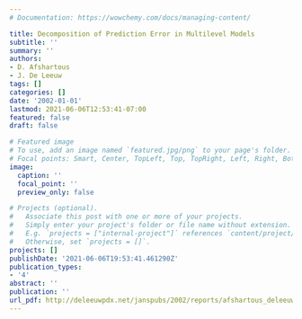 ```yaml
---
# Documentation: https://wowchemy.com/docs/managing-content/

title: Decomposition of Prediction Error in Multilevel Models
subtitle: ''
summary: ''
authors:
- D. Afshartous
- J. De Leeuw
tags: []
categories: []
date: '2002-01-01'
lastmod: 2021-06-06T12:53:41-07:00
featured: false
draft: false

# Featured image
# To use, add an image named `featured.jpg/png` to your page's folder.
# Focal points: Smart, Center, TopLeft, Top, TopRight, Left, Right, BottomLeft, Bottom, BottomRight.
image:
  caption: ''
  focal_point: ''
  preview_only: false

# Projects (optional).
#   Associate this post with one or more of your projects.
#   Simply enter your project's folder or file name without extension.
#   E.g. `projects = ["internal-project"]` references `content/project/deep-learning/index.md`.
#   Otherwise, set `projects = []`.
projects: []
publishDate: '2021-06-06T19:53:41.461290Z'
publication_types:
- '4'
abstract: ''
publication: ''
url_pdf: http://deleeuwpdx.net/janspubs/2002/reports/afshartous_deleeuw_R_02c.pdf
---
```

